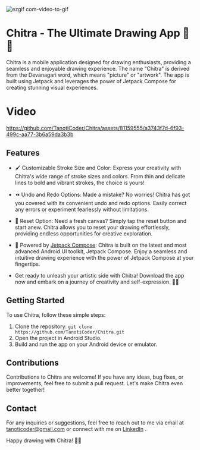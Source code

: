 ![ezgif com-video-to-gif](https://github.com/TanotiCoder/Chitra/assets/81159555/e4f285e9-7ec2-431f-82ce-aa21667548e3)

# Chitra - The Ultimate Drawing App 🎨📱

Chitra is a mobile application designed for drawing enthusiasts, providing a seamless and enjoyable drawing experience. The name "Chitra" is derived from the Devanagari word, which means "picture" or "artwork". The app is built using Jetpack and leverages the power of Jetpack Compose for creating stunning visual experiences.
# Video 
https://github.com/TanotiCoder/Chitra/assets/81159555/a3743f7d-6f93-499c-aa77-3b6a59da3b3b

## Features

- 🖌️ Customizable Stroke Size and Color: Express your creativity with Chitra's wide range of stroke sizes and colors. From thin and delicate lines to bold and vibrant strokes, the choice is yours!

- ⏪ Undo and Redo Options: Made a mistake? No worries! Chitra has got you covered with its convenient undo and redo options. Easily correct any errors or experiment fearlessly without limitations.

- 🔄 Reset Option: Need a fresh canvas? Simply tap the reset button and start anew. Chitra allows you to reset your drawing effortlessly, providing endless opportunities for creative exploration.

- 🚀 Powered by [Jetpack Compose](https://developer.android.com/jetpack/compose): Chitra is built on the latest and most advanced Android UI toolkit, Jetpack Compose. Enjoy a seamless and intuitive drawing experience with the power of Jetpack Compose at your fingertips.

- Get ready to unleash your artistic side with Chitra! Download the app now and embark on a journey of creativity and self-expression. 🎉✨

## Getting Started

To use Chitra, follow these simple steps:

1. Clone the repository: `git clone https://github.com/TanotiCoder/Chitra.git`
2. Open the project in Android Studio.
3. Build and run the app on your Android device or emulator.

## Contributions

Contributions to Chitra are welcome! If you have any ideas, bug fixes, or improvements, feel free to submit a pull request. Let's make Chitra even better together!

## Contact

For any inquiries or suggestions, feel free to reach out to me via email at tanoticoder@gmail.com or connect with me on [LinkedIn](https://www.linkedin.com/in/saiprasaddubey/) .

Happy drawing with Chitra! 🎨✨
